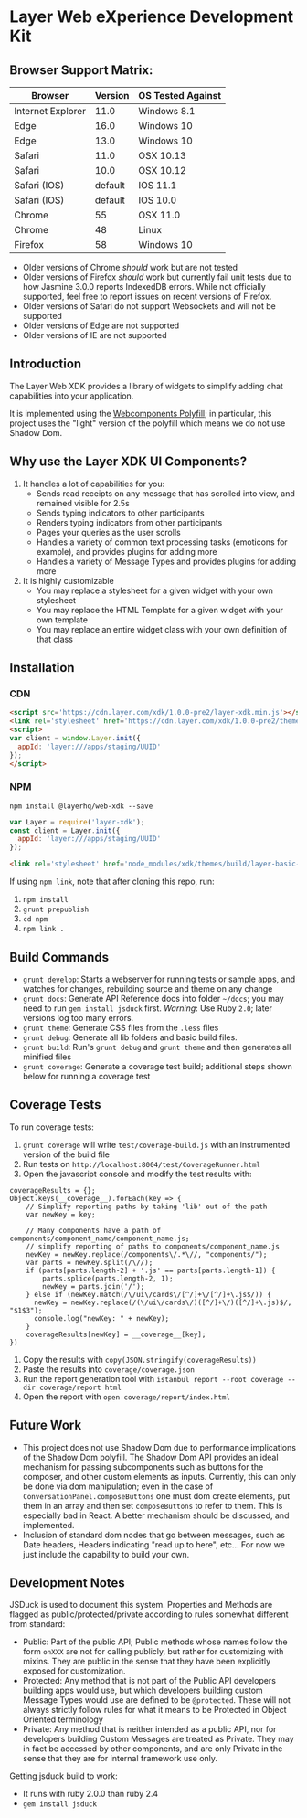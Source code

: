 # Layer Web eXperience Development Kit

## Browser Support Matrix:

| Browser          | Version    | OS Tested Against  |
|------------------|------------|--------------------|
| Internet Explorer| 11.0       | Windows 8.1        |
| Edge             | 16.0       | Windows 10         |
| Edge             | 13.0       | Windows 10         |
| Safari           | 11.0       | OSX 10.13          |
| Safari           | 10.0       | OSX 10.12          |
| Safari (IOS)     | default    | IOS 11.1           |
| Safari (IOS)     | default    | IOS 10.0           |
| Chrome           | 55         | OSX 11.0           |
| Chrome           | 48         | Linux              |
| Firefox          | 58         | Windows 10         |

* Older versions of Chrome _should_ work but are not tested
* Older versions of Firefox _should_ work but currently fail unit tests due to how Jasmine 3.0.0 reports IndexedDB errors. While not officially supported, feel free to report issues on recent versions of Firefox.
* Older versions of Safari do not support Websockets and will not be supported
* Older versions of Edge are not supported
* Older versions of IE are not supported


## Introduction

The Layer Web XDK provides a library of widgets to simplify adding chat capabilities into your application.

It is implemented using the [Webcomponents Polyfill](https://github.com/WebComponents/webcomponentsjs); in particular, this project uses the "light" version of the polyfill which means we do not use Shadow Dom.

## Why use the Layer XDK UI Components?

1. It handles a lot of capabilities for you:
    * Sends read receipts on any message that has scrolled into view, and remained visible for 2.5s
    * Sends typing indicators to other participants
    * Renders typing indicators from other participants
    * Pages your queries as the user scrolls
    * Handles a variety of common text processing tasks (emoticons for example), and provides plugins for adding more
    * Handles a variety of Message Types and provides plugins for adding more
2. It is highly customizable
    * You may replace a stylesheet for a given widget with your own stylesheet
    * You may replace the HTML Template for a given widget with your own template
    * You may replace an entire widget class with your own definition of that class

## Installation


### CDN

```html
<script src='https://cdn.layer.com/xdk/1.0.0-pre2/layer-xdk.min.js'></script>
<link rel='stylesheet' href='https://cdn.layer.com/xdk/1.0.0-pre2/themes/layer-basic-blue.css' />
<script>
var client = window.Layer.init({
  appId: 'layer:///apps/staging/UUID'
});
</script>
```

### NPM

```console
npm install @layerhq/web-xdk --save
```

```javascript
var Layer = require('layer-xdk');
const client = Layer.init({
  appId: 'layer:///apps/staging/UUID'
});
```

```html
<link rel='stylesheet' href='node_modules/xdk/themes/build/layer-basic-blue.css' />
```

If using `npm link`, note that after cloning this repo, run:

1. `npm install`
1. `grunt prepublish`
1. `cd npm`
1. `npm link .`


## Build Commands

* `grunt develop`: Starts a webserver for running tests or sample apps, and watches for changes, rebuilding source and theme on any change
* `grunt docs`: Generate API Reference docs into folder `~/docs`; you may need to run `gem install jsduck` first. *Warning*: Use Ruby `2.0`; later versions log too many errors.
* `grunt theme`: Generate CSS files from the `.less` files
* `grunt debug`: Generate all lib folders and basic build files.
* `grunt build`: Run's `grunt debug` and `grunt theme` and then generates all minified files
* `grunt coverage`: Generate a coverage test build; additional steps shown below for running a coverage test

## Coverage Tests

To run coverage tests:

1. `grunt coverage` will write `test/coverage-build.js` with an instrumented version of the build file
1. Run tests on `http://localhost:8004/test/CoverageRunner.html`
1. Open the javascript console and modify the test results with:
```
coverageResults = {};
Object.keys(__coverage__).forEach(key => {
    // Simplify reporting paths by taking 'lib' out of the path
    var newKey = key;

    // Many components have a path of components/component_name/component_name.js;
    // simplify reporting of paths to components/component_name.js
    newKey = newKey.replace(/components\/.*\//, "components/");
    var parts = newKey.split(/\//);
    if (parts[parts.length-2] + '.js' == parts[parts.length-1]) {
        parts.splice(parts.length-2, 1);
        newKey = parts.join('/');
    } else if (newKey.match(/\/ui\/cards\/[^/]+\/[^/]+\.js$/)) {
      newKey = newKey.replace(/(\/ui\/cards\/)([^/]+\/)([^/]+\.js)$/, "$1$3");
      console.log("newKey: " + newKey);
    }
    coverageResults[newKey] = __coverage__[key];
})
```
1. Copy the results with `copy(JSON.stringify(coverageResults))`
1. Paste the results into `coverage/coverage.json`
1. Run the report generation tool with `istanbul report --root coverage --dir coverage/report html`
1. Open the report with `open coverage/report/index.html`


## Future Work

* This project does not use Shadow Dom due to performance implications of the Shadow Dom polyfill.  The Shadow Dom API provides an ideal
mechanism for passing subcomponents such as buttons for the composer, and other custom elements as inputs.  Currently, this can only be done
via dom manipulation; even in the case of `ConversationPanel.composeButtons` one must dom create elements,
put them in an array and then set `composeButtons` to refer to them.  This is especially bad in React.  A better mechanism should be discussed,
and implemented.
* Inclusion of standard dom nodes that go between messages, such as Date headers, Headers indicating "read up to here", etc...  For now we just include the capability to build your own.

## Development Notes

JSDuck is used to document this system.  Properties and Methods are flagged as public/protected/private according to rules somewhat different from standard:

* Public: Part of the public API; Public methods whose names follow the form `onXXX` are not for calling publicly, but rather for customizing with mixins.  They are public in the sense that they have been explicitly exposed for customization.
* Protected: Any method that is not part of the Public API developers building apps would use, but which developers building custom Message Types would use are defined to be `@protected`.  These will not always strictly follow rules for what it means to be Protected in Object Oriented terminology
* Private: Any method that is neither intended as a public API, nor for developers building Custom Messages are treated as Private. They may in fact be accessed by other components, and are only Private in the sense that they are for internal framework use only.

Getting jsduck build to work:

* It runs with ruby 2.0.0 than ruby 2.4
* `gem install jsduck`
